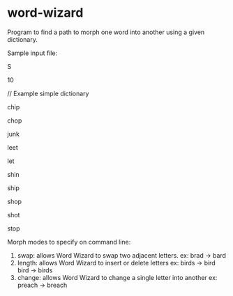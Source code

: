 # word-wizard
Program to find a path to morph one word into another using a given dictionary.

Sample input file:

S

10

// Example simple dictionary

chip

chop

junk

leet

let

shin

ship

shop

shot

stop

Morph modes to specify on command line:
1) swap: allows Word Wizard to swap two adjacent letters.
ex: brad -> bard
2) length: allows Word Wizard to insert or delete letters
ex: birds -> bird
    bird -> birds
3) change: allows Word Wizard to change a single letter into another
ex: preach -> breach
